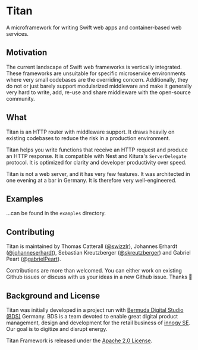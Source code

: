# Titan

A microframework for writing Swift web apps and container-based web services.

## Motivation

The current landscape of Swift web frameworks is vertically integrated. These frameworks are unsuitable for specific microservice environments where very small codebases are the overriding concern. Additionally, they do not or just barely support modularized middleware and make it generally very hard to write, add, re-use and share middleware with the open-source community. 

## What

Titan is an HTTP router with middleware support. It draws heavily on existing codebases to reduce the risk in a production environment.

Titan helps you write functions that receive an HTTP request and produce an HTTP response. It is compatible with Nest and Kitura's `ServerDelegate` protocol. It is optimized for clarity and developer productivity over speed.

Titan is not a web server, and it has very few features. It was architected in one evening at a bar in Germany. It is therefore very well-engineered.

## Examples

...can be found in the `examples` directory.

## Contributing

Titan is maintained by Thomas Catterall ([@swizzlr](https://github.com/swizzlr)), Johannes Erhardt ([@johanneserhardt](https://github.com/johanneserhardt)), Sebastian Kreutzberger ([@skreutzberger](https://github.com/skreutzberger)) and Gabriel Peart ([@gabrielPeart](https://github.com/gabrielPeart)).

Contributions are more than welcomed. You can either work on existing Github issues or discuss with us your ideas in a new Github issue. Thanks 🙌

## Background and License

Titan was initially developed in a project run with [Bermuda Digital Studio (BDS)](www.bdstudio.de) Germany. BDS is a team devoted to enable great digital product management, design and development for the retail business of [innogy SE](www.innogy.com). Our goal is to digitize and disrupt energy.

Titan Framework is released under the [Apache 2.0 License](https://github.com/bermudadigitalstudio/titan/blob/master/LICENSE.txt).
